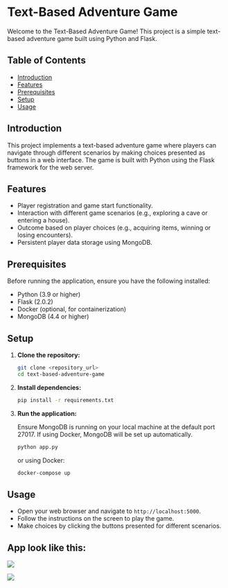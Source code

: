 # Text-Based Adventure Game

Welcome to the Text-Based Adventure Game! This project is a simple text-based adventure game built using Python and Flask.

## Table of Contents

- [Introduction](#introduction)
- [Features](#features)
- [Prerequisites](#prerequisites)
- [Setup](#setup)
- [Usage](#usage)

## Introduction

This project implements a text-based adventure game where players can navigate through different scenarios by making choices presented as buttons in a web interface. The game is built with Python using the Flask framework for the web server.

## Features

- Player registration and game start functionality.
- Interaction with different game scenarios (e.g., exploring a cave or entering a house).
- Outcome based on player choices (e.g., acquiring items, winning or losing encounters).
- Persistent player data storage using MongoDB.

## Prerequisites

Before running the application, ensure you have the following installed:

- Python (3.9 or higher)
- Flask (2.0.2)
- Docker (optional, for containerization)
- MongoDB (4.4 or higher)

## Setup

1. **Clone the repository:**

   ```bash
   git clone <repository_url>
   cd text-based-adventure-game
   ```

2. **Install dependencies:**

   ```bash
   pip install -r requirements.txt
   ```

3. **Run the application:**

   Ensure MongoDB is running on your local machine at the default port 27017. If using Docker, MongoDB will be set up automatically.

   ```bash
   python app.py
   ```

   or using Docker:

   ```bash
   docker-compose up
   ```

## Usage

- Open your web browser and navigate to `http://localhost:5000`.
- Follow the instructions on the screen to play the game.
- Make choices by clicking the buttons presented for different scenarios.

## App look like this:

![](./static/img/Image1.PNG)

![](./static/img/Image2.PNG)
